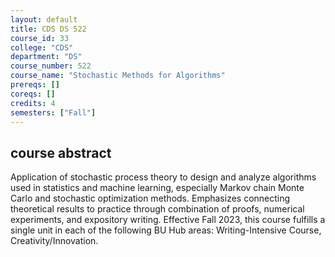 ```yaml
---
layout: default
title: CDS DS 522
course_id: 33
college: "CDS"
department: "DS"
course_number: 522
course_name: "Stochastic Methods for Algorithms"
prereqs: []
coreqs: []
credits: 4
semesters: ["Fall"]
---
```


## course abstract

Application of stochastic process theory to design and analyze algorithms used in statistics and machine learning, especially Markov chain Monte Carlo and stochastic optimization methods. Emphasizes connecting theoretical results to practice through combination of proofs, numerical experiments, and expository writing. Effective Fall 2023, this course fulfills a single unit in each of the following BU Hub areas: Writing-Intensive Course, Creativity/Innovation.
